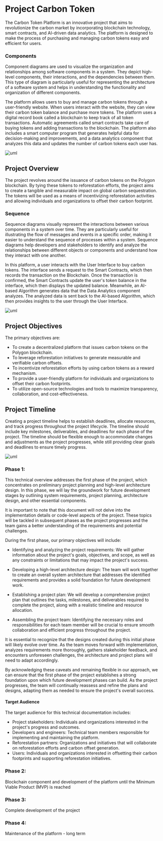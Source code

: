 
# Project Carbon Token

The Carbon Token Platform is an innovative project that aims to revolutionize the carbon market by incorporating blockchain technology, smart contracts, and AI-driven data analytics. The platform is designed to make the process of purchasing and managing carbon tokens easy and efficient for users.

### Components

Component diagrams are used to visualize the organization and relationships among software components in a system. They depict high-level components, their interactions, and the dependencies between them. This type of diagram is particularly useful for representing the architecture of a software system and helps in understanding the functionality and organization of different components.

The platform allows users to buy and manage carbon tokens through a user-friendly website. When users interact with the website, they can view their carbon token balance and purchase more tokens. The platform uses a digital record book called a blockchain to keep track of all token transactions. Automatic agreements called smart contracts take care of buying tokens and adding transactions to the blockchain. The platform also includes a smart computer program that generates helpful data for decision-making and improvements, and a data analytics component that analyzes this data and updates the number of carbon tokens each user has.

![uml](/Images/prj2.svg)


## Project Overview

The project revolves around the issuance of carbon tokens on the Polygon blockchain. By tying these tokens to reforestation efforts, the project aims to create a tangible and measurable impact on global carbon sequestration. The tokens will be used as a means of incentivizing reforestation activities and allowing individuals and organizations to offset their carbon footprint.

### Sequence 

Sequence diagrams visually represent the interactions between various components in a system over time. They are particularly useful for illustrating the flow of messages and events in a specific order, making it easier to understand the sequence of processes within a system. Sequence diagrams help developers and stakeholders to identify and analyze the relationships between different objects or components and understand how they interact with one another. 

In this platform, a user interacts with the User Interface to buy carbon tokens. The interface sends a request to the Smart Contracts, which then records the transaction on the Blockchain. Once the transaction is confirmed, the Smart Contracts update the user's token balance in the interface, which then displays the updated balance. Meanwhile, an AI-based Algorithm generates data that the Data Analytics component analyzes. The analyzed data is sent back to the AI-based Algorithm, which then provides insights to the user through the User Interface.

![uml](/Images/prj1.svg)


## Project Objectives

The primary objectives are:

-   To create a decentralized platform that issues carbon tokens on the Polygon blockchain.
-   To leverage reforestation initiatives to generate measurable and verifiable carbon offsets.
-   To incentivize reforestation efforts by using carbon tokens as a reward mechanism.
-   To provide a user-friendly platform for individuals and organizations to offset their carbon footprints.
-   To utilize open-source technologies and tools to maximize transparency, collaboration, and cost-effectiveness.

## Project Timeline

Creating a project timeline helps to establish deadlines, allocate resources, and track progress throughout the project lifecycle. The timeline should include key milestones, deliverables, and deadlines for each phase of the project. 
The timeline should be flexible enough to accommodate changes and adjustments as the project progresses, while still providing clear goals and deadlines to ensure timely progress.

![uml](/Images/gantt.svg)
### Phase 1:

This technical overview addresses the first phase of the project, which concentrates on preliminary project planning and high-level architecture design. In this phase, we will lay the groundwork for future development stages by outlining system requirements, project planning, architecture design, and other essential components.

It is important to note that this document will not delve into the implementation details or code-level aspects of the project. These topics will be tackled in subsequent phases as the project progresses and the team gains a better understanding of the requirements and potential challenges.

During the first phase, our primary objectives will include:

-   Identifying and analyzing the project requirements: We will gather information about the project's goals, objectives, and scope, as well as any constraints or limitations that may impact the project's success.

-   Developing a high-level architecture design: The team will work together to create an overall system architecture that addresses the identified requirements and provides a solid foundation for future development work.

-   Establishing a project plan: We will develop a comprehensive project plan that outlines the tasks, milestones, and deliverables required to complete the project, along with a realistic timeline and resource allocation.

-   Assembling the project team: Identifying the necessary roles and responsibilities for each team member will be crucial to ensure smooth collaboration and efficient progress throughout the project.

It is essential to recognize that the designs created during this initial phase will likely evolve over time. As the team moves forward with implementation, analyzes requirements more thoroughly, gathers stakeholder feedback, and encounters unforeseen challenges, the architecture and project plans will need to adapt accordingly.

By acknowledging these caveats and remaining flexible in our approach, we can ensure that the first phase of the project establishes a strong foundation upon which future development phases can build. As the project progresses, the team will continually reassess and refine the plans and designs, adapting them as needed to ensure the project's overall success.

#### Target Audience

The target audience for this technical documentation includes:

-   Project stakeholders: Individuals and organizations interested in the project's progress and outcomes.
-   Developers and engineers: Technical team members responsible for implementing and maintaining the platform.
-   Reforestation partners: Organizations and initiatives that will collaborate on reforestation efforts and carbon offset generation.
-   Users: Individuals and organizations interested in offsetting their carbon footprints and supporting reforestation initiatives.

### Phase 2:
Blockchain component and development of the platform until the Minimum Viable Product (MVP) is reached
### Phase 3:
Complete development of the project
### Phase 4:
Maintenance of the platform - long term

